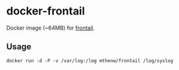 # docker-frontail

Docker image (~64MB) for [frontail](https://github.com/mthenw/frontail).

## Usage

```
docker run -d -P -v /var/log:/log mthenw/frontail /log/syslog
```
